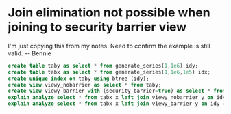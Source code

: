# Join elimination not possible when joining to security barrier view

I'm just copying this from my notes. Need to confirm the example is still valid.
-- Bennie

```sql
create table taby as select * from generate_series(1,1e6) idy;
create table tabx as select * from generate_series(1,1e6,1e5) idx;
create unique index on taby using btree (idy);
create view viewy_nobarrier as select * from taby;
create view viewy_barrier with (security_barrier=true) as select * from taby;
explain analyze select * from tabx x left join viewy_nobarrier y on idy = idx; -- fast
explain analyze select * from tabx x left join viewy_barrier y on idy = idx;   -- slow
```
